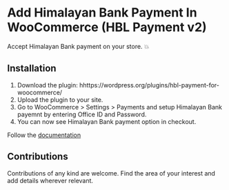 # Add Himalayan Bank Payment In WooCommerce (HBL Payment v2)

Accept Himalayan Bank payment on your store. 💥

## Installation

1) Download the plugin: hhttps://wordpress.org/plugins/hbl-payment-for-woocommerce/
2) Upload the plugin to your site.
3) Go to WooCommerce > Settings > Payments and setup Himalayan Bank payemnt by entering Office ID and Password.
4) You can now see Himalayan Bank payment option in checkout.

Follow the [documentation](https://sanjeebaryal.com.np/accept-himalayan-bank-payment-from-your-woocommerce-site/)


## Contributions

Contributions of any kind are welcome. Find the area of your interest and add details wherever relevant.